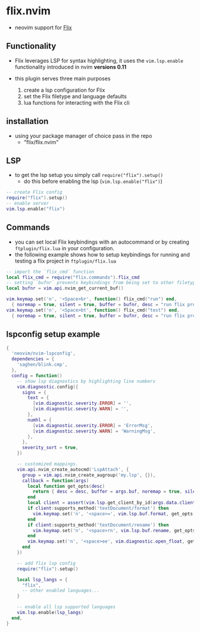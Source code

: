 # flix.nvim

- neovim support for [Flix](https://flix.dev/)

## Functionality

- Flix leverages LSP for syntax highlighting, it uses the `vim.lsp.enable` functionality introduced in nvim **versions 0.11**

- this plugin serves three main purposes
    1. create a lsp configuration for Flix
    2. set the Flix filetype and language defaults
    3. lua functions for interacting with the Flix cli

## installation

- using your package manager of choice pass in the repo
    - "flix/flix.nvim"

## LSP

- to get the lsp setup you simply call `require("flix").setup()`
    - do this before enabling the lsp (`vim.lsp.enable("flix")`)

```lua
-- create Flix config
require("flix").setup()
-- enable server
vim.lsp.enable("flix")
```

## Commands

- you can set local Flix keybindings with an autocommand or by creating `ftplugin/flix.lua` in your configuration.
- the following example shows how to setup keybindings for running and testing a flix project in `ftplugin/flix.lua`

```lua
-- import the `flix_cmd` function
local flix_cmd = require("flix.commands").flix_cmd
-- setting `bufnr` prevents keybindings from being set to other filetypes
local bufnr = vim.api.nvim_get_current_buf()

vim.keymap.set('n', '<Space>br', function() flix_cmd("run") end,
  { noremap = true, silent = true, buffer = bufnr, desc = "run flix project" })
vim.keymap.set('n', '<Space>bt', function() flix_cmd("test") end,
  { noremap = true, silent = true, buffer = bufnr, desc = "run flix project" })
```

## lspconfig setup example

```lua
{
  'neovim/nvim-lspconfig',
  dependencies = {
    'saghen/blink.cmp',
  },
  config = function()
    -- show lsp diagnostics by highlighting line numbers
    vim.diagnostic.config({
      signs = {
        text = {
          [vim.diagnostic.severity.ERROR] = '',
          [vim.diagnostic.severity.WARN] = '',
        },
        numhl = {
          [vim.diagnostic.severity.ERROR] = 'ErrorMsg',
          [vim.diagnostic.severity.WARN] = 'WarningMsg',
        },
      },
      severity_sort = true,
    })

    -- customized mappings.
    vim.api.nvim_create_autocmd('LspAttach', {
      group = vim.api.nvim_create_augroup('my.lsp', {}),
      callback = function(args)
        local function get_opts(desc)
          return { desc = desc, buffer = args.buf, noremap = true, silent = true }
        end
        local client = assert(vim.lsp.get_client_by_id(args.data.client_id))
        if client:supports_method('textDocument/format') then
          vim.keymap.set('n', '<space>=', vim.lsp.buf.format, get_opts('format buffer'))
        end
        if client:supports_method('textDocument/rename') then
          vim.keymap.set('n', '<space>rn', vim.lsp.buf.rename, get_opts('rename'))
        end
        vim.keymap.set('n', '<space>ee', vim.diagnostic.open_float, get_opts('diagnostic open float'))
      end
    })

    -- add flix lsp config
    require("flix").setup()

    local lsp_langs = {
      "flix",
      -- other enabled languages...
    }

    -- enable all lsp supported languages
    vim.lsp.enable(lsp_langs)
  end,
}  
```
